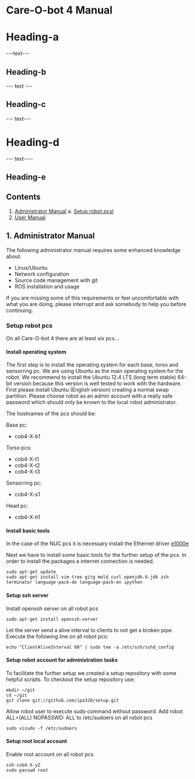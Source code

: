 # Care-O-bot 4 Manual


Heading-a
==========

---text---

Heading-b
------------

--- text ---

Heading-c
----------

--- text---

Heading-d
=========

--- text----

Heading-e
---


## Contents

1. <a href="#1--Administrator Manual">Administrator Manual</a>
    a. <a href="#Setup robot pcs">Setup robot pcsl</a>
2. <a href="#2-User Manual">User Manual</a>

## 1. Administrator Manual

The following administrator manual requires some enhanced knowledge about:
* Linux/Ubuntu
* Network configuration
* Source code management with git
* ROS installation and usage

If you are missing some of this requirements or feel uncomfortable with what you are doing, please interrupt and ask somebody to help you before continuing.

### Setup robot pcs

On all Care-O-bot 4 there are at least six pcs... 

#### Install operating system

The first step is to install the operating system for each base, torso and sensorring pc. We are using Ubuntu as the main operating system for the robot. We recommend to install the Ubuntu 12.4 LTS (long term stable) 64-bit version because this version is well tested to work with the hardware. First please install Ubuntu (English version) creating a normal swap partition. Please choose robot as an admin account with a really safe password which should only be known to the local robot administrator. 

The hostnames of the pcs should be:

Base pc:
* cob4-X-b1

Torso pcs:
* cob4-X-t1
* cob4-X-t2
* cob4-X-t3

Sensorring pc:
* cob4-X-s1

Head pc:
* cob4-X-h1

#### Install basic tools

In the case of the NUC pcs it is necessary install the Ethernet driver [e1000e](http://sourceforge.net/projects/e1000/)

Next we have to install some basic tools for the further setup of the pcs. In order to install the packages a internet connection is needed.


```
sudo apt-get update
sudo apt-get install vim tree gitg meld curl openjdk-6-jdk zsh terminator language-pack-de language-pack-en ipython
```
#### Setup ssh server

Install openssh server on all robot pcs

```
sudo apt-get install openssh-server
```
Let the server send a alive interval to clients to not get a broken pipe. Execute the following line on all robot pcs:

```
echo "ClientAliveInterval 60" | sudo tee -a /etc/ssh/sshd_config
```

#### Setup robot account for administration tasks

To facilitate the further setup we created a setup repository with some helpful scripts. To checkout the setup repository use:

```
mkdir ~/git
cd ~/git
git clone git://github.com/ipa320/setup.git
```

Allow robot user to execute sudo command without password. Add robot ALL=(ALL) NOPASSWD: ALL to /etc/sudoers on all robot pcs

```
sudo visudo -f /etc/sudoers
```

#### Setup root local account

Enable root account on all robot pcs

```
ssh cob4-X-yZ
sudo passwd root
```






